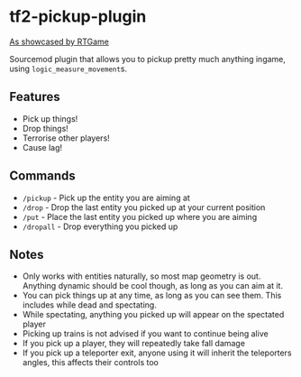 # tf2-pickup-plugin

[As showcased by RTGame](https://www.youtube.com/watch?v=6SHx4wfeucc)

Sourcemod plugin that allows you to pickup pretty much anything ingame, using `logic_measure_movement`s.

## Features

* Pick up things!
* Drop things!
* Terrorise other players!
* Cause lag!

## Commands
* `/pickup` - Pick up the entity you are aiming at
* `/drop` - Drop the last entity you picked up at your current position
* `/put` - Place the last entity you picked up where you are aiming
* `/dropall` - Drop everything you picked up

## Notes
* Only works with entities naturally, so most map geometry is out. Anything dynamic should be cool though, as long as you can aim at it.
* You can pick things up at any time, as long as you can see them. This includes while dead and spectating.
* While spectating, anything you picked up will appear on the spectated player
* Picking up trains is not advised if you want to continue being alive
* If you pick up a player, they will repeatedly take fall damage
* If you pick up a teleporter exit, anyone using it will inherit the teleporters angles, this affects their controls too
